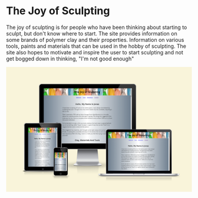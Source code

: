 # The Joy of Sculpting

The joy of sculpting is for people who have been thinking about starting to sculpt, but don't know where to start. The site provides information on some brands of polymer clay and their properties. Information on various tools, paints and materials that can be used in the hobby of sculpting. The site also hopes to motivate and inspire the user to start sculpting and not get bogged down in thinking, "I'm not good enough"

![alt text](<assets/images/readme-images/the joy of sculpting responsive.png>)
